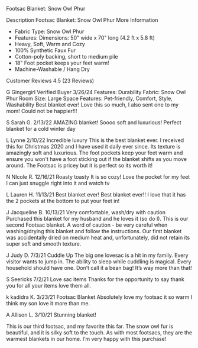 Footsac Blanket: Snow Owl Phur

Description
Footsac Blanket: Snow Owl Phur
More Information
- Fabric Type: Snow Owl Phur
- Features: Dimensions: 50" wide x 70" long (4.2 ft x 5.8 ft)
- Heavy, Soft, Warm and Cozy
- 100% Synthetic Faux Fur
- Cotton-poly backing, short to medium pile
- 18" Foot pocket keeps your feet warm!
- Machine-Washable / Hang Dry

Customer Reviews
4.5 (23 Reviews)

G Gingergirl Verified Buyer 3/26/24
Features: Durability
Fabric: Snow Owl Phur
Room Size: Large Space
Features: Pet-friendly, Comfort, Style, Washability
Best blanket ever! Love this so much, I also sent one to my mom! Could not be happier!!!

S Sarah G. 2/13/22
AMAZING blanket! Soooo soft and luxurious! Perfect blanket for a cold winter day

L Lynne 2/10/22
Incredible luxury
This is the best blanket ever. I received this for Christmas 2020 and I have used it daily ever since. Its texture is amazingly soft and luxurious. The foot pockets keep your feet warm and ensure you won't have a foot sticking out if the blanket shifts as you move around. The Footsac is pricey but it is perfect so its worth it!

N NIcole R. 12/16/21
Roasty toasty
It is so cozy! Love the pocket for my feet I can just snuggle right into it and watch tv

L Lauren H. 11/13/21
Best blanket ever!
Best blanket ever!! I love that it has the 2 pockets at the bottom to put your feet in!

J Jacqueline B. 10/13/21
Very comfortable, wash/dry with caution
Purchased this blanket for my husband and he loves it (so do I). This is our second Footsac blanket. A word of caution - be very careful when washing/drying this blanket and follow the instructions. Our first blanket was accidentally dried on medium heat and, unfortunately, did not retain its super soft and smooth texture.

J Judy D. 7/3/21
Cuddle Up
The big one lovesac is a hit in my family. Every visitor wants to jump in. The ability to sleep while cuddling is magical. Every household should have one. Don’t call it a bean bag! It’s way more than that!

S Seericks 7/2/21
Love sac items
Thanks for the opportunity to say thank you for all your items love them all.

k kadidra K. 3/23/21
Footsac Blanket
Absolutely love my footsac it so warm I think my son love it more than me.

A Allison L. 3/10/21
Stunning blanket!

This is our third footsac, and my favorite this far. The snow owl fur is beautiful, and it is silky soft to the touch. As with most footsacs, they are the warmest blankets in our home. I’m very happy with this purchase!